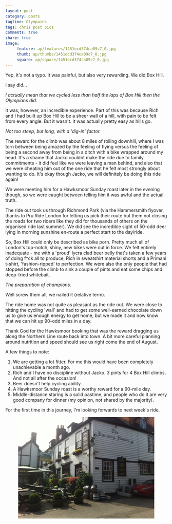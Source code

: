 ```yaml
---
layout: post
category: posts
tagline: Olympains
tags: chris post pics
comments: true
share: true
image: 
     feature: ap/features/1451ecd374ca09c7_0.jpg
     thumb: ap/thumbs/1451ecd374ca09c7_0.jpg
     square: ap/square/1451ecd374ca09c7_0.jpg
---
```




Yep, it's not a typo. It was painful, but also very rewarding. We did Box Hill.

I say did...

*I actually mean that we cycled less than half the laps of Box Hill then the Olympians did.*

It was, however, an incredible experience. Part of this was because Rich and I had built up Box Hill to be a sheer wall of a hill, with pain to be felt from every angle. But it wasn't. It was actually pretty easy as hills go.

*Not too steep, but long, with a 'dig-in' factor.*

The reward for the climb was about 8 miles of rolling downhill, where I was torn between being amazed by the feeling of flying versus the feeling of being a second away from being in a ditch with a bike wrapped around my head. It's a shame that Jacko couldnt make the ride due to family commitments - it did feel like we were leaving a man behind, and also that we were cheating him out of the one ride that he felt most strongly about wanting to do. It's okay though Jacko, we will definitely be doing this ride again!

We were meeting him for a Hawksmoor Sunday roast later in the evening though, so we were caught between telling him it was awful and the actual truth.

The ride out took us through Richmond Park (via the Hammersmith flyover, thanks to Pru Ride London for letting us pick their route but them not closing the roads for two riders like they did for thousands of others on the organised ride last summer). We did see the incredible sight of 50-odd deer lying in morning sunshine en-route a perfect start to the day/ride.

So, Box Hill could only be described as bike porn. Pretty much all of London's top-notch, shiny, new bikes were out in force. We felt entirely inadequate - me with a 'proud' lycra clad beer belly that's taken a few years of doing f*ck all to produce, Rich in sweatshirt material shorts and a Primani t-shirt, 'fashion-ripped' to perfection. We were also the only people that had stopped before the climb to sink a couple of pints and eat some chips and deep-fried whitebait.

*The preparation of champions.*

Well screw them all, we nailed it (relative term).

The ride home was not quite as pleasant as the ride out. We were close to hitting the cycling 'wall' and had to get some well-earned chocolate down us to give us enough energy to get home, but we made it and now know that we can hit up 90-odd miles in a day.

Thank God for the Hawksmoor booking that was the reward dragging us along the Northern Line route back into town. A bit more careful planning around nutrition and speed should see us right come the end of August.

A few things to note:

1. We are getting a lot fitter. For me this would have been completely unachievable a month ago.
2. Rich and I have no discipline without Jacko. 3 pints for 4 Box Hill climbs. And not all after the occasion!
3. Beer doesn't help cycling ability.
4. A Hawksmoor Sunday roast is a worthy reward for a 90-mile day.
5. Middle-distance staring is a solid pastime, and people who do it are very good company for dinner (my opinion, not shared by the majority).

For the first time in this journey, I'm looking forwards to next week's ride.



<figure class="">
<a href = "/images/ap/standard/1451ecd374ca09c7_0.jpg">
<img src="/images/ap/standard/1451ecd374ca09c7_0.jpg">
</a></figure>
